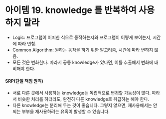 # 아이템 19. knowledge 를 반복하여 사용하지 말라

- Logic: 프로그램이 어떠한 식으로 동작하는지와 프로그램이 어떻게 보이는지, 시간에 따라 변함.
- Common Algorithm: 원하는 동작을 하기 위한 알고리즘, 시간에 따라 변하지 않음.
- 모든 것은 변화한다. 따라서 공통 knowledge가 있다면, 이를 추출해서 변화에 대비해야 한다.


#### SRP(단일 책임 원칙)
- 서로 다른 곳에서 사용하는 knowledge는 독립적으로 변경할 가능성이 많다. 따라서 비슷한 처리를 하더라도, 완전히 다른 knowledge로 취급하는 해야 한다.
- 다른 knowledge는 분리해 두는 것이 좋습니다. 그렇지 않으면, 재사용해서는 안 되는 부부을 재사용하려는 유혹이 발생할 수 있습니다.
